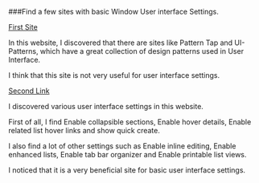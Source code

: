 ###Find a  few sites with basic Window User interface   Settings.

[First Site](https://stackoverflow.com/questions/2100277/where-to-find-user-interface-ui-design-patterns-for-windows-applications)

In this website, I discovered that there are sites like Pattern Tap and UI-Patterns, which have a great collection of design patterns used in User Interface.

I think that this site is not very useful for user interface settings.


[Second Link](https://help.salesforce.com/s/articleView?id=xcloud.customize_ui_settings.htm&type=5)

I discovered various user interface settings in this website.

First of all, I find Enable collapsible sections, Enable hover details, Enable related list hover links and show quick create.

I also find a lot of other settings such as Enable inline editing, Enable enhanced lists, Enable tab bar organizer and Enable printable list views.

I noticed that it is a very beneficial site for basic user interface settings.
